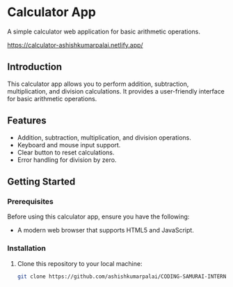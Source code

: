 # Calculator App

A simple calculator web application for basic arithmetic operations.

https://calculator-ashishkumarpalai.netlify.app/

## Introduction

This calculator app allows you to perform addition, subtraction, multiplication, and division calculations. It provides a user-friendly interface for basic arithmetic operations.

## Features

- Addition, subtraction, multiplication, and division operations.
- Keyboard and mouse input support.
- Clear button to reset calculations.
- Error handling for division by zero.

## Getting Started

### Prerequisites

Before using this calculator app, ensure you have the following:

- A modern web browser that supports HTML5 and JavaScript.

### Installation

1. Clone this repository to your local machine:

   ```bash
   git clone https://github.com/ashishkumarpalai/CODING-SAMURAI-INTERNSHIP-TASK.git
